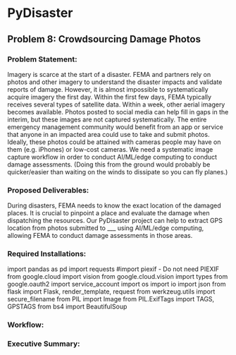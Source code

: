 # PyDisaster

## Problem 8: Crowdsourcing Damage Photos

### Problem Statement: 
 Imagery is scarce at the start of a disaster. FEMA and partners rely on photos and other imagery to understand the disaster impacts and validate reports of damage. However, it is almost impossible to systematically acquire imagery the first day. Within the first few days, FEMA typically receives several types of satellite data. Within a week, other aerial imagery becomes available. Photos posted to social media can help fill in gaps in the interim, but these images are not captured systematically. The entire emergency management community would benefit from an app or service that anyone in an impacted area could use to take and submit photos. Ideally, these photos could be attained with cameras people may have on them (e.g. iPhones) or low-cost cameras. We need a systematic image capture workflow in order to conduct AI/ML/edge computing to conduct damage assessments. (Doing this from the ground would probably be quicker/easier than waiting on the winds to dissipate so you can fly planes.)

### Proposed Deliverables:
During disasters, FEMA needs to know the exact location of the damaged places. It is crucial to pinpoint a place and evaluate the damage when dispatching the resources. Our PyDisaster project can help to extract GPS location from photos submitted to ___ using AI/ML/edge computing, allowing FEMA to conduct damage assessments in those areas.

### Required Installations:
import pandas as pd
import requests
#import piexif - Do not need PIEXIF
from google.cloud import vision
from google.cloud.vision import types
from google.oauth2 import service_account
import os
import io
import json
from flask import Flask, render_template, request
from werkzeug.utils import secure_filename
from PIL import Image
from PIL.ExifTags import TAGS, GPSTAGS
from bs4 import BeautifulSoup

### Workflow:


### Executive Summary:
